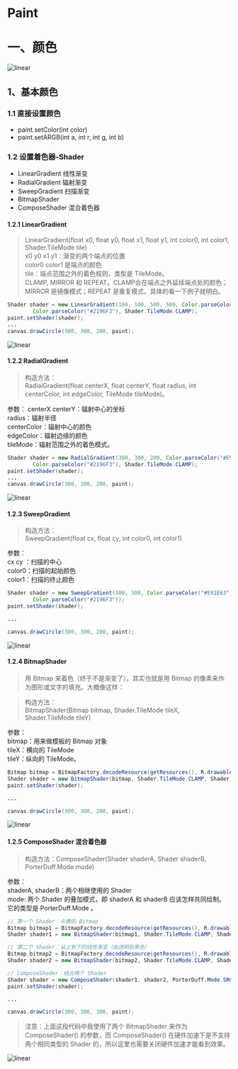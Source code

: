 # Paint 
# 一、颜色
![linear](https://github.com/IRVING18/notes/blob/master/android/file/color1.jpg)   
## 1、基本颜色
### 1.1 直接设置颜色
- paint.setColor(int color)
- paint.setARGB(int a, int r, int g, int b)
### 1.2 设置着色器-Shader
- LinearGradient 线性渐变
- RadialGradient 辐射渐变
- SweepGradient 扫描渐变
- BitmapShader
- ComposeShader 混合着色器
#### 1.2.1 LinearGradient
> LinearGradient(float x0, float y0, float x1, float y1, int color0, int color1, Shader.TileMode tile)  
> x0 y0 x1 y1：渐变的两个端点的位置   
> color0 color1 是端点的颜色   
> tile：端点范围之外的着色规则，类型是 TileMode。  
> CLAMP, MIRROR 和 REPEAT。CLAMP会在端点之外延续端点处的颜色；MIRROR 是镜像模式；REPEAT 是重复模式。具体的看一下例子就明白。  

```java
Shader shader = new LinearGradient(100, 100, 500, 500, Color.parseColor("#E91E63"),  
        Color.parseColor("#2196F3"), Shader.TileMode.CLAMP);
paint.setShader(shader);
...
canvas.drawCircle(300, 300, 200, paint);  
```
![linear](https://github.com/IRVING18/notes/blob/master/android/file/color2.jpg) 

#### 1.2.2 RadialGradient
> 构造方法：   
RadialGradient(float centerX, float centerY, float radius, int centerColor, int edgeColor, TileMode tileMode)。

参数： 
centerX centerY：辐射中心的坐标   
radius：辐射半径   
centerColor：辐射中心的颜色   
edgeColor：辐射边缘的颜色   
tileMode：辐射范围之外的着色模式。  

```java
Shader shader = new RadialGradient(300, 300, 200, Color.parseColor("#E91E63"),  
        Color.parseColor("#2196F3"), Shader.TileMode.CLAMP);
paint.setShader(shader);
...
canvas.drawCircle(300, 300, 200, paint);  
```
![linear](https://github.com/IRVING18/notes/blob/master/android/file/color3.jpg) 

#### 1.2.3 SweepGradient 
> 构造方法：   
SweepGradient(float cx, float cy, int color0, int color1)  

参数：   
cx cy ：扫描的中心   
color0：扫描的起始颜色   
color1：扫描的终止颜色  

```java
Shader shader = new SweepGradient(300, 300, Color.parseColor("#E91E63"),  
        Color.parseColor("#2196F3"));
paint.setShader(shader);

...

canvas.drawCircle(300, 300, 200, paint);  
```

![linear](https://github.com/IRVING18/notes/blob/master/android/file/color4.jpg) 

#### 1.2.4 BitmapShader
> 用 Bitmap 来着色（终于不是渐变了）。其实也就是用 Bitmap 的像素来作为图形或文字的填充。大概像这样：

> 构造方法：   
BitmapShader(Bitmap bitmap, Shader.TileMode tileX, Shader.TileMode tileY)

参数：   
bitmap：用来做模板的 Bitmap 对象   
tileX：横向的 TileMode   
tileY：纵向的 TileMode。  
 
```java
Bitmap bitmap = BitmapFactory.decodeResource(getResources(), R.drawable.batman);  
Shader shader = new BitmapShader(bitmap, Shader.TileMode.CLAMP, Shader.TileMode.CLAMP);  
paint.setShader(shader);

...

canvas.drawCircle(300, 300, 200, paint);  
```

![linear](https://github.com/IRVING18/notes/blob/master/android/file/color5.jpg) 

#### 1.2.5 ComposeShader 混合着色器
> 构造方法：ComposeShader(Shader shaderA, Shader shaderB, PorterDuff.Mode mode)  

参数：   
shaderA, shaderB：两个相继使用的 Shader   
mode: 两个 Shader 的叠加模式，即 shaderA 和 shaderB 应该怎样共同绘制。它的类型是 PorterDuff.Mode 。  

```java
// 第一个 Shader：头像的 Bitmap
Bitmap bitmap1 = BitmapFactory.decodeResource(getResources(), R.drawable.batman);  
Shader shader1 = new BitmapShader(bitmap1, Shader.TileMode.CLAMP, Shader.TileMode.CLAMP);

// 第二个 Shader：从上到下的线性渐变（由透明到黑色）
Bitmap bitmap2 = BitmapFactory.decodeResource(getResources(), R.drawable.batman_logo);  
Shader shader2 = new BitmapShader(bitmap2, Shader.TileMode.CLAMP, Shader.TileMode.CLAMP);

// ComposeShader：结合两个 Shader
Shader shader = new ComposeShader(shader1, shader2, PorterDuff.Mode.SRC_OVER);  
paint.setShader(shader);

...

canvas.drawCircle(300, 300, 300, paint);  
```
> 注意：上面这段代码中我使用了两个 BitmapShader 来作为 ComposeShader() 的参数，而 ComposeShader() 在硬件加速下是不支持两个相同类型的 Shader 的，所以这里也需要关闭硬件加速才能看到效果。

![linear](https://github.com/IRVING18/notes/blob/master/android/file/color6.jpg) 
